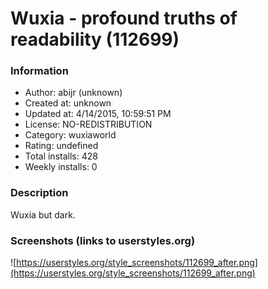 # Wuxia - profound truths of readability (112699)

### Information
- Author: abijr (unknown)
- Created at: unknown
- Updated at: 4/14/2015, 10:59:51 PM
- License: NO-REDISTRIBUTION
- Category: wuxiaworld
- Rating: undefined
- Total installs: 428
- Weekly installs: 0


### Description
Wuxia but dark.


### Screenshots (links to userstyles.org)
![https://userstyles.org/style_screenshots/112699_after.png](https://userstyles.org/style_screenshots/112699_after.png)


